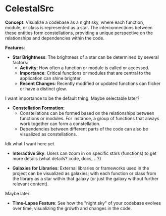 # CelestalSrc

**Concept**: Visualize a codebase as a night sky, where each function, module, or class is represented as a star. The interconnections between these entities form constellations, providing a unique perspective on the relationships and dependencies within the code.

**Features**:

- **Star Brightness**: The brightness of a star can be determined by several factors:
    - **Activity**: How often a function or module is called or accessed.
    - **Importance**: Critical functions or modules that are central to the application can shine brighter.
    - **Recent Changes**: Recently modified or updated functions can flicker or have a distinct glow.

I want importance to be the default thing. Maybe selectable later?

- **Constellation Formation**:
    - Constellations can be formed based on the relationships between functions or modules. For instance, a group of functions that always work together can form a constellation.
    - Dependencies between different parts of the code can also be visualized as constellations.

Idk what I want here yet.

- **Interactive Sky**: Users can zoom in on specific stars (functions) to get more details (what details? code, docs, ...?)
    
- **Galaxies for Libraries**: External libraries or frameworks used in the project can be visualized as galaxies; with each function or class from the library as a star within that galaxy (or just the galaxy without further relevant content).
    
Maybe later:

- **Time-Lapse Feature**: See how the "night sky" of your codebase evolves over time, visualizing the growth and changes in the code.
